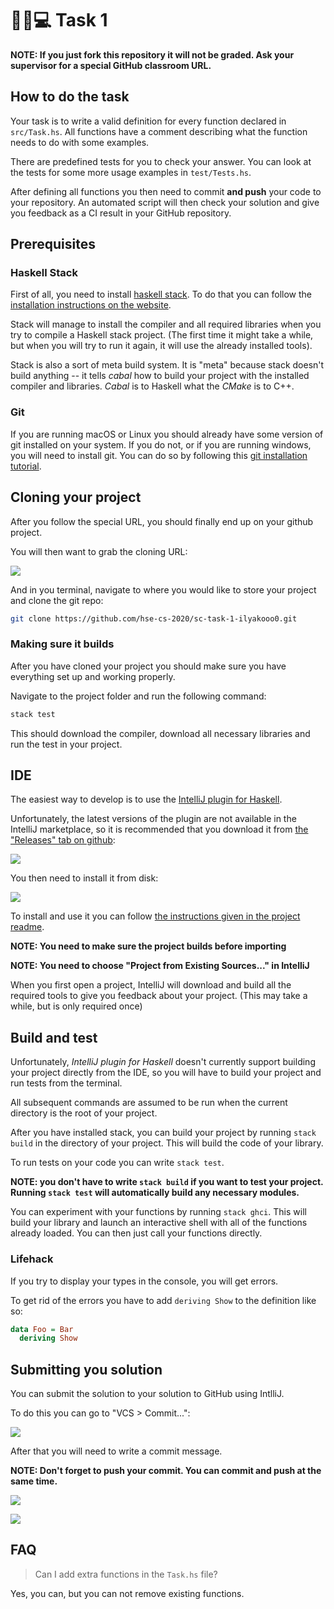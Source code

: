# 🎒📓💻 Task 1

**NOTE: If you just fork this repository it will not be graded. Ask your supervisor for a special GitHub classroom URL.**

## How to do the task

Your task is to write a valid definition for every function declared in `src/Task.hs`. All functions have a comment describing what the function needs to do with some examples.

There are predefined tests for you to check your answer. You can look at the tests for some more usage examples in `test/Tests.hs`.

After defining all functions you then need to commit **and push** your code to your repository. An automated script will then check your solution and give you feedback as a CI result in your GitHub repository.

## Prerequisites

### Haskell Stack

First of all, you need to install [haskell stack](https://docs.haskellstack.org/en/stable/README/). To do that you can follow the [installation instructions on the website](https://docs.haskellstack.org/en/stable/README/#how-to-install).

Stack will manage to install the compiler and all required libraries when you try to compile a Haskell stack project. (The first time it might take a while, but when you will try to run it again, it will use the already installed tools).

Stack is also a sort of meta build system. It is "meta" because stack doesn't build anything -- it tells *cabal* how to build your project with the installed compiler and libraries. *Cabal* is to Haskell what the *CMake* is to C++.

### Git

If you are running macOS or Linux you should already have some version of git installed on your system. If you do not, or if you are running windows, you will need to install git. You can do so by following this [git installation tutorial](https://www.atlassian.com/git/tutorials/install-git).

## Cloning your project

After you follow the special URL, you should finally end up on your github project.

You will then want to grab the cloning URL:

![](img/3.png)

And in you terminal, navigate to where you would like to store your project and clone the git repo:

```bash
git clone https://github.com/hse-cs-2020/sc-task-1-ilyakooo0.git
```

### Making sure it builds

After you have cloned your project you should make sure you have everything set up and working properly.

Navigate to the project folder and run the following command:

```bash
stack test
```

This should download the compiler, download all necessary libraries and run the test in your project.

## IDE

The easiest way to develop is to use the [IntelliJ plugin for Haskell](https://github.com/rikvdkleij/intellij-haskell).


Unfortunately, the latest versions of the plugin are not available in the IntelliJ marketplace, so it is recommended that you download it from [the "Releases" tab on github](https://github.com/rikvdkleij/intellij-haskell/releases):

![](img/1.png)

You then need to install it from disk:

![](img/2.png)

To install and use it you can follow [the instructions given in the project readme](https://github.com/rikvdkleij/intellij-haskell#getting-started).


**NOTE: You need to make sure the project builds before importing**

**NOTE: You need to choose "Project from Existing Sources..." in IntelliJ**

When you first open a project, IntelliJ will download and build all the required tools to give you feedback about your project. (This may take a while, but is only required once)

## Build and test

Unfortunately, *IntelliJ plugin for Haskell* doesn't currently support building your project directly from the IDE, so you will have to build your project and run tests from the terminal.

All subsequent commands are assumed to be run when the current directory is the root of your project.

After you have installed stack, you can build your project by running `stack build` in the directory of your project. This will build the code of your library.

To run tests on your code you can write `stack test`.

**NOTE: you don't have to write `stack build` if you want to test your project. Running `stack test` will automatically build any necessary modules.**

You can experiment with your functions by running `stack ghci`. This will build your library and launch an interactive shell with all of the functions already loaded. You can then just call your functions directly.

### Lifehack

If you try to display your types in the console, you will get errors.

To get rid of the errors you have to add `deriving Show` to the definition like so:

```haskell
data Foo = Bar
  deriving Show
```

## Submitting you solution

You can submit the solution to your solution to GitHub using IntlliJ.

To do this you can go to "VCS > Commit...":

![](img/4.png)

After that you will need to write a commit message.

**NOTE: Don't forget to push your commit. You can commit and push at the same time.**

![](img/5.png)

![](img/6.png)

## FAQ

> Can I add extra functions in the `Task.hs` file?

Yes, you can, but you can not remove existing functions.
